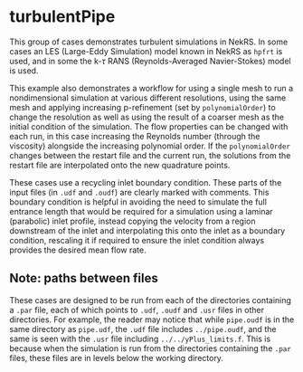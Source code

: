 # turbulentPipe

This group of cases demonstrates turbulent simulations in NekRS. In some cases an LES (Large-Eddy Simulation) model known in NekRS as `hpfrt` is used, and in some the k-$\tau$ RANS (Reynolds-Averaged Navier-Stokes) model is used.

This example also demonstrates a workflow for using a single mesh to run a nondimensional simulation at various different resolutions, using the same mesh and applying increasing p-refinement (set by `polynomialOrder`) to change the resolution as well as using the result of a coarser mesh as the initial condition of the simulation. The flow properties can be changed with each run, in this case increasing the Reynolds number (through the viscosity) alongside the increasing polynomial order. If the `polynomialOrder` changes between the restart file and the current run, the solutions from the restart file are interpolated onto the new quadrature points.

These cases use a recycling inlet boundary condition. These parts of the input files (in `.udf` and `.oudf`) are clearly marked with comments. This boundary condition is helpful in avoiding the need to simulate the full entrance length that would be required for a simulation using a laminar (parabolic) inlet profile, instead copying the velocity from a region downstream of the inlet and interpolating this onto the inlet as a boundary condition, rescaling it if required to ensure the inlet condition always provides the desired mean flow rate.

## Note: paths between files

These cases are designed to be run from each of the directories containing a `.par` file, each of which points to `.udf`, `.oudf` and `.usr` files in other directories. For example, the reader may notice that while `pipe.oudf` is in the same directory as `pipe.udf`, the `.udf` file includes `../pipe.oudf`, and the same is seen with the `.usr` file including `../../yPlus_limits.f`. This is because when the simulation is run from the directories containing the `.par` files, these files are in levels below the working directory.